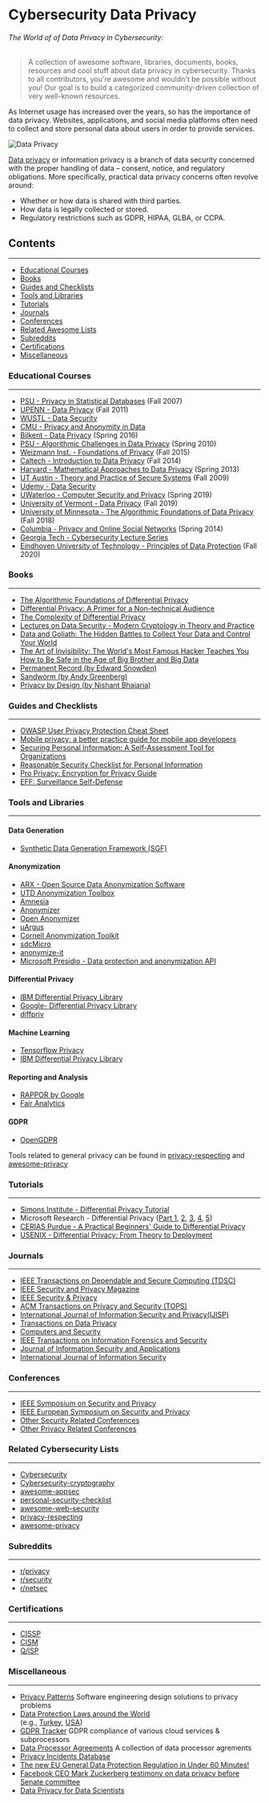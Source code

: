 # Cybersecurity Data Privacy
###### The World of of Data Privacy in Cybersecurity:
> A collection of awesome software, libraries, documents, books, resources and cool stuff about data privacy in cybersecurity.
> Thanks to all contributors, you're awesome and wouldn't be possible without you! Our goal is to build a categorized community-driven collection of very well-known resources.

As Internet usage has increased over the years, so has the importance of data privacy. Websites, applications, and social media platforms often need to collect and store personal data about users in order to provide services. 

![Data Privacy](https://github.com/paulveillard/cybersecurity-data-privacy/blob/main/data-privacy.png)

[Data privacy](https://en.wikipedia.org/wiki/Information_privacy) or information privacy is a branch of data security concerned with the proper handling of data – consent, notice, and regulatory obligations. More specifically, practical data privacy concerns often revolve around:

* Whether or how data is shared with third parties.
* How data is legally collected or stored.
* Regulatory restrictions such as GDPR, HIPAA, GLBA, or CCPA.

## Contents
---
* [Educational Courses](#educational-courses)
* [Books](#books)
* [Guides and Checklists](#guides-and-checklists)
* [Tools and Libraries](#tools-and-libraries)
* [Tutorials](#tutorials)
* [Journals](#journals)
* [Conferences](#conferences)
* [Related Awesome Lists](#related-awesome-lists)
* [Subreddits](#subreddits)
* [Certifications](#certifications)
* [Miscellaneous](#miscellaneous)

### Educational Courses
---
* [PSU  -  Privacy in Statistical Databases](http://www.cse.psu.edu/~ads22/courses/privacy598d/www/) (Fall 2007)
* [UPENN - Data Privacy](http://www.cis.upenn.edu/~aaroth/courses/privacyF11.html) (Fall 2011)
* [WUSTL - Data Security](https://www.cse.wustl.edu/~ychen/505A/Slides/lecture.html)
* [CMU - Privacy and Anonymity in Data](https://dataprivacylab.org/courses/pad1/index.html)
* [Bilkent - Data Privacy](http://www.cs.bilkent.edu.tr/~erman/CS577.html) (Spring 2016)
* [PSU - Algorithmic Challenges in Data Privacy](http://www.cse.psu.edu/~ads22/privacy598/) (Spring 2010)
* [Weizmann Inst. - Foundations of Privacy](http://www.wisdom.weizmann.ac.il/~naor/COURSE/foundations_of_privacy.html) (Fall 2015)
* [Caltech - Introduction to Data Privacy](http://courses.cms.caltech.edu/cs152/index.html) (Fall 2014)
* [Harvard - Mathematical Approaches to Data Privacy](http://people.seas.harvard.edu/~salil/diffprivcourse/spring13/) (Spring 2013)
* [UT Austin - Theory and Practice of Secure Systems](http://www.cs.utexas.edu/~shmat/courses/cs380s_fall09/) (Fall 2009)
* [Udemy - Data Security](https://www.udemy.com/data-security/)
* [UWaterloo - Computer Security and Privacy](https://crysp.uwaterloo.ca/courses/cs458/S19-material/) (Spring 2019)
* [University of Vermont - Data Privacy](https://jnear.github.io/cs295-data-privacy/) (Fall 2019)
* [University of Minnesota - The Algorithmic Foundations of Data Privacy](https://zstevenwu.com/courses/f18/csci8980_dp/index.html) (Fall 2018)
* [Columbia - Privacy and Online Social Networks](https://www.cs.columbia.edu/~bala/s14/index.html) (Spring 2014)
* [Georgia Tech - Cybersecurity Lecture Series](https://cyber.gatech.edu/cyber-lecture)
* [Eindhoven University of Technology - Principles of Data Protection](https://security1.win.tue.nl/~zannone/teaching/DTM/2IMS25-20-21.html) (Fall 2020)

### Books
---
* [The Algorithmic Foundations of Differential Privacy](https://www.cis.upenn.edu/~aaroth/Papers/privacybook.pdf)
* [Differential Privacy: A Primer for a Non-technical Audience](https://privacytools.seas.harvard.edu/files/privacytools/files/pedagogical-document-dp_new.pdf)
* [The Complexity of Differential Privacy](http://privacytools.seas.harvard.edu/files/privacytools/files/complexityprivacy_1.pdf)
* [Lectures on Data Security - Modern Cryptology in Theory and Practice](https://www.springer.com/us/book/9783540657576)
* [Data and Goliath: The Hidden Battles to Collect Your Data and Control Your World](https://www.amazon.com/Data-Goliath-Battles-Collect-Control/dp/039335217X?crid=1JRRTVHWTK72I&keywords=data+security&qid=1536656236&sprefix=data+security%2Caps%2C258&sr=8-6&ref=sr_1_6)
* [The Art of Invisibility: The World's Most Famous Hacker Teaches You How to Be Safe in the Age of Big Brother and Big Data](https://www.amazon.com/Art-Invisibility-Worlds-Teaches-Brother/dp/0316380504?crid=1JRRTVHWTK72I&keywords=data+security&qid=1536656236&sprefix=data+security%2Caps%2C258&sr=8-2&ref=sr_1_2)
* [Permanent Record (by Edward Snowden)](https://amzn.to/30wxxXi)
* [Sandworm (by  Andy Greenberg)](https://amzn.to/2FVByeJ)
* [Privacy by Design (by  Nishant Bhajaria)](https://www.manning.com/books/privacy-by-design)

### Guides and Checklists
---
* [OWASP User Privacy Protection Cheat Sheet](https://www.owasp.org/index.php/User_Privacy_Protection_Cheat_Sheet)
* [Mobile privacy: a better practice guide for mobile app developers](https://www.oaic.gov.au/resources/agencies-and-organisations/guides/guide-for-mobile-app-developers.pdf)
* [Securing Personal Information: A Self-Assessment Tool for Organizations](https://www.oipc.bc.ca/guidance-documents/1439)
* [Reasonable Security Checklist for Personal Information](https://oipc.novascotia.ca/sites/default/files/publications/Reasonable%20Security%20Checklist%20for%20Personal%20Information%20(22%20Sept%2015)_0.pdf)
* [Pro Privacy: Encryption for Privacy Guide](https://proprivacy.com/guides/the-ultimate-privacy-guide)
* [EFF: Surveillance Self-Defense](https://ssd.eff.org)

### Tools and Libraries
---
#### Data Generation
* [Synthetic Data Generation Framework (SGF)](https://vbinds.ch/node/69)

#### Anonymization
* [ARX - Open Source Data Anonymization Software](https://github.com/arx-deidentifier/arx)
* [UTD Anonymization Toolbox](http://cs.utdallas.edu/dspl/cgi-bin/toolbox/index.php?go=home)
* [Amnesia](https://amnesia.openaire.eu/)
* [Anonymizer](https://github.com/DivanteLtd/anonymizer)
* [Open Anonymizer](https://sourceforge.net/projects/openanonymizer/)
* [µArgus](http://neon.vb.cbs.nl/casc/mu.htm)
* [Cornell Anonymization Toolkit](https://sourceforge.net/projects/anony-toolkit/)
* [sdcMicro](https://github.com/sdcTools/sdcMicro)
* [anonymize-it](https://github.com/elastic/anonymize-it)
* [Microsoft Presidio - Data protection and anonymization API](https://github.com/microsoft/presidio)

#### Differential Privacy
* [IBM Differential Privacy Library](https://github.com/IBM/differential-privacy-library)
* [Google- Differential Privacy Library](https://github.com/google/differential-privacy)
* [diffpriv](https://github.com/brubinstein/diffpriv)

#### Machine Learning
* [Tensorflow Privacy](https://github.com/tensorflow/privacy)
* [IBM Differential Privacy Library](https://github.com/IBM/differential-privacy-library)

#### Reporting and Analysis
* [RAPPOR by Google](https://github.com/google/rappor)
* [Fair Analytics](https://github.com/vesparny/fair-analytics)

#### GDPR
* [OpenGDPR](https://github.com/opengdpr/opengdpr)

Tools related to general privacy can be found in [privacy-respecting](https://github.com/nikitavoloboev/privacy-respecting) and [awesome-privacy](https://github.com/KevinColemanInc/awesome-privacy)

### Tutorials
---
* [Simons Institute - Differential Privacy Tutorial](https://www.youtube.com/watch?v=ekIL65D0R3o)
* Microsoft Research - Differential Privacy ([Part 1](https://www.youtube.com/watch?v=OfWj89oRD7g), [2](https://www.youtube.com/watch?v=1LTi6MmJf48), [3](https://www.youtube.com/watch?v=585hLnKDdUM), [4](https://www.youtube.com/watch?v=GQ0WCgvPdLE), [5](https://www.youtube.com/watch?v=gAvcQiFogr4))
* [CERIAS Purdue - A Practical Beginners' Guide to Differential Privacy](https://www.youtube.com/watch?v=Gx13lgEudtU)
* [USENIX - Differential Privacy: From Theory to Deployment](https://www.youtube.com/watch?v=Nvy-TspgZMs)

### Journals
---
* [IEEE Transactions on Dependable and Secure Computing (TDSC)](https://www.computer.org/web/tdsc)
* [IEEE Security and Privacy Magazine](https://publications.computer.org/security-and-privacy/)
* [IEEE Security & Privacy](https://ieeexplore.ieee.org/xpl/RecentIssue.jsp?punumber=8013)
* [ACM Transactions on Privacy and Security (TOPS)](https://dl.acm.org/citation.cfm?id=3208360)
* [International Journal of Information Security and Privacy(IJISP)](https://www.igi-global.com/journal/international-journal-information-security-privacy/1096)
* [Transactions on Data Privacy](http://www.tdp.cat/)
* [Computers and Security](https://www.journals.elsevier.com/computers-and-security)
* [IEEE Transactions on Information Forensics and Security](https://signalprocessingsociety.org/publications-resources/ieee-transactions-information-forensics-and-security)
* [Journal of Information Security and Applications](https://www.journals.elsevier.com/journal-of-information-security-and-applications)
* [International Journal of Information Security](https://www.springer.com/journal/10207)

### Conferences
---
* [IEEE Symposium on Security and Privacy](https://ieeexplore.ieee.org/xpl/conhome.jsp?punumber=1000646)
* [IEEE European Symposium on Security and Privacy](https://www.ieee-security.org/TC/EuroSP2019/index.php)
* [Other Security Related Conferences](http://www.wikicfp.com/cfp/servlet/tool.search?q=security&year=f)
* [Other Privacy Related Conferences](http://www.wikicfp.com/cfp/servlet/tool.search?q=privacy&year=f)

### Related Cybersecurity Lists  
---
* [Cybersecurity](https://github.com/paulveillard/cybersecurity)
* [Cybersecurity-cryptography](https://github.com/sobolevn/awesome-cryptography)
* [awesome-appsec](https://github.com/paragonie/awesome-appsec)
* [personal-security-checklist](https://github.com/Lissy93/personal-security-checklist)
* [awesome-web-security](https://github.com/qazbnm456/awesome-web-security)
* [privacy-respecting](https://github.com/nikitavoloboev/privacy-respecting)
* [awesome-privacy](https://github.com/KevinColemanInc/awesome-privacy)

### Subreddits
---
* [r/privacy](https://reddit.com/r/privacy)
* [r/security](https://reddit.com/r/security)
* [r/netsec](https://reddit.com/r/netsec)

### Certifications
---
* [CISSP](https://www.isc2.org/Certifications/CISSP)
* [CISM](http://www.isaca.org/Certification/CISM-Certified-Information-Security-Manager/Pages/default.aspx)
* [Q/ISP](http://www.securityuniversity.net/QISP.php)

### Miscellaneous
---
* [Privacy Patterns](https://privacypatterns.org/) Software engineering design solutions to privacy problems 
* [Data Protection Laws around the World](https://www.dlapiperdataprotection.com/)  
  (e.g., [Turkey](https://www.dlapiperdataprotection.com/index.html?c=TR&c2=&t=law), [USA](https://www.dlapiperdataprotection.com/index.html?c=US&c2=&t=law))
* [GDPR Tracker](https://gdprtracker.io/) GDPR compliance of various cloud services & subprocessors
* [Data Processor Agreements](https://github.com/tollwerk/data-processing-agreements) A collection of data processor agrements
* [Privacy Incidents Database](https://sites.google.com/site/privacyincidentsdatabase/incidents)
* [The new EU General Data Protection Regulation in Under 60 Minutes!](https://www.youtube.com/watch?v=NxgZ57BTkFQ)
* [Facebook CEO Mark Zuckerberg testimony on data privacy before Senate committee](https://www.youtube.com/watch?v=GQN4On0K7-w)
* [Data Privacy for Data Scientists](https://github.com/KIProtect/data-privacy-for-data-scientists)
